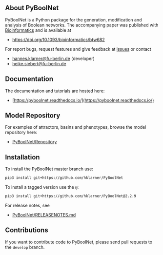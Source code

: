 

## About PyBoolNet
PyBoolNet is a Python package for the generation, modification and analysis of Boolean networks.
The accompanying paper was published with [Bioinformatics](https://academic.oup.com/bioinformatics) and is available at

 * https://doi.org/10.1093/bioinformatics/btw682


For report bugs, request features and give feedback at [issues](http://github.com/hklarner/PyBoolNet/issues) or contact

 * hannes.klarner@fu-berlin.de (developer)
 * heike.siebert@fu-berlin.de

## Documentation
The documentation and tutorials are hosted here:

 * [https://pyboolnet.readthedocs.io/](https://pyboolnet.readthedocs.io/)

## Model Repository
For examples of attractors, basins and phenotypes, browse the model repository here:

 * [PyBoolNet/Repository](https://github.com/hklarner/PyBoolNet/tree/master/PyBoolNet/Repository)

## Installation
To install the PyBoolNet master branch use:

```bash 
pip3 install git+https://github.com/hklarner/PyBoolNet
```

To install a tagged version use the `@`: 

```bash 
pip3 install git+https://github.com/hklarner/PyBoolNet@2.2.9
```

For release notes, see
 
 * [PyBoolNet/RELEASENOTES.md](https://github.com/hklarner/PyBoolNet/blob/master/RELEASENOTES.md)


## Contributions
If you want to contribute code to PyBoolNet, please send pull requests to the `develop` branch.
